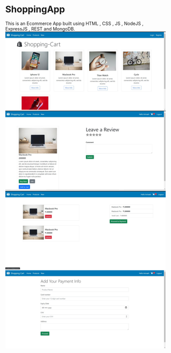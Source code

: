 # ShoppingApp
This is an Ecommerce App built using HTML , CSS , JS , NodeJS , ExpressJS , REST and MongoDB.
![](https://github.com/avinashmallik62/ShoppingApp/blob/master/Assets/Home.jpeg)
![](https://github.com/avinashmallik62/ShoppingApp/blob/master/Assets/ProductInfo.jpeg)
![](https://github.com/avinashmallik62/ShoppingApp/blob/master/Assets/Cart.jpeg)
![](https://github.com/avinashmallik62/ShoppingApp/blob/master/Assets/PaymentPage.jpeg)
